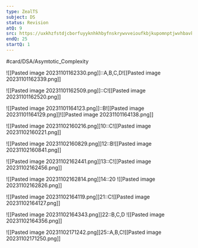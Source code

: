 ```yaml
---
type: ZealTS
subject: DS
status: Revision
atQ: 9
src: https://uxkhzfstdjcborfuyyknhkhbyfnskrywvveioufkbjkupomnptjwvhbavkysuhi.vercel.app/solution.html?testId=62514f5e6261be9c3c5454e7&test_id=31
endQ: 25
startQ: 1
---
```

 #card/DSA/Asymtotic_Complexity 
 
![[Pasted image 20231101162330.png]]::A,B,C,D![[Pasted image 20231101162339.png]] <!--SR:!2023-11-15,5,230-->

![[Pasted image 20231101162509.png]]::C![[Pasted image 20231101162520.png]] <!--SR:!2023-11-22,15,290-->

![[Pasted image 20231101164123.png]]::B![[Pasted image 20231101164129.png]]![[Pasted image 20231101164138.png]] <!--SR:!2023-11-20,13,270-->


![[Pasted image 20231102160216.png]]10::C![[Pasted image 20231102160221.png]] <!--SR:!2023-11-18,11,270-->

![[Pasted image 20231102160829.png]]12::B![[Pasted image 20231102160841.png]] <!--SR:!2023-11-17,10,270-->

![[Pasted image 20231102162441.png]]13::C![[Pasted image 20231102162456.png]] <!--SR:!2023-11-17,10,270-->

![[Pasted image 20231102162814.png]]14::20 ![[Pasted image 20231102162826.png]] <!--SR:!2023-11-22,15,290-->

![[Pasted image 20231102164119.png]]21::C![[Pasted image 20231102164127.png]] <!--SR:!2023-11-16,9,270-->

![[Pasted image 20231102164343.png]]22::B,C,D ![[Pasted image 20231102164356.png]] <!--SR:!2023-11-21,14,290-->

![[Pasted image 20231102171242.png]]25::A,B,C![[Pasted image 20231102171250.png]] <!--SR:!2023-11-15,5,250-->

